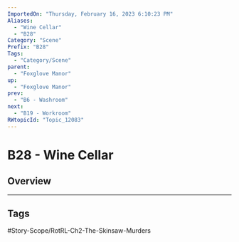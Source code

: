 ```yaml
---
ImportedOn: "Thursday, February 16, 2023 6:10:23 PM"
Aliases:
  - "Wine Cellar"
  - "B28"
Category: "Scene"
Prefix: "B28"
Tags:
  - "Category/Scene"
parent:
  - "Foxglove Manor"
up:
  - "Foxglove Manor"
prev:
  - "B6 - Washroom"
next:
  - "B19 - Workroom"
RWtopicId: "Topic_12083"
---
```

# B28 - Wine Cellar
## Overview

---
## Tags
#Story-Scope/RotRL-Ch2-The-Skinsaw-Murders

